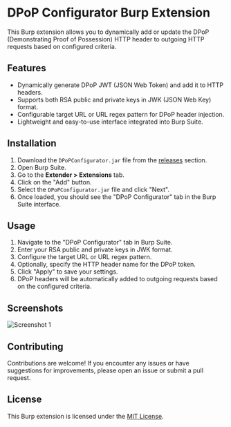 # DPoP Configurator Burp Extension

This Burp extension allows you to dynamically add or update the DPoP (Demonstrating Proof of Possession) HTTP header to outgoing HTTP requests based on configured criteria.

## Features

- Dynamically generate DPoP JWT (JSON Web Token) and add it to HTTP headers.
- Supports both RSA public and private keys in JWK (JSON Web Key) format.
- Configurable target URL or URL regex pattern for DPoP header injection.
- Lightweight and easy-to-use interface integrated into Burp Suite.

## Installation

1. Download the `DPoPConfigurator.jar` file from the [releases](../../releases) section.
2. Open Burp Suite.
3. Go to the **Extender > Extensions** tab.
4. Click on the "Add" button.
5. Select the `DPoPConfigurator.jar` file and click "Next".
6. Once loaded, you should see the "DPoP Configurator" tab in the Burp Suite interface.

## Usage

1. Navigate to the "DPoP Configurator" tab in Burp Suite.
2. Enter your RSA public and private keys in JWK format.
3. Configure the target URL or URL regex pattern.
4. Optionally, specify the HTTP header name for the DPoP token.
5. Click "Apply" to save your settings.
6. DPoP headers will be automatically added to outgoing requests based on the configured criteria.

## Screenshots

![Screenshot 1](![image](https://github.com/Serhatcck/Burp-Extension-DPoP/assets/49496846/88530b44-e7c9-49b1-a176-b366c92767e6))

## Contributing

Contributions are welcome! If you encounter any issues or have suggestions for improvements, please open an issue or submit a pull request.

## License

This Burp extension is licensed under the [MIT License](link-to-license-file).
